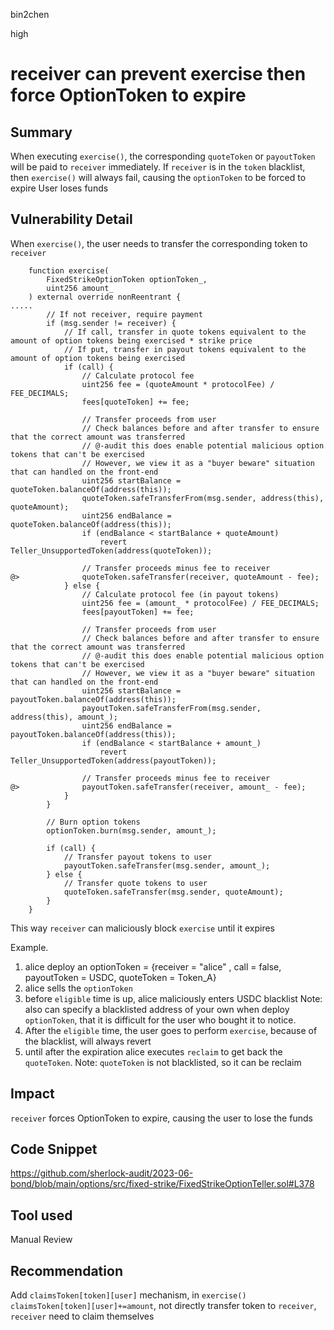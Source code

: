 bin2chen

high

# receiver can prevent exercise then force OptionToken to expire

## Summary
When executing `exercise()`, the corresponding `quoteToken` or `payoutToken` will be paid to `receiver` immediately.
If `receiver` is in the `token` blacklist, then `exercise()` will always fail, causing the `optionToken` to be forced to expire
User loses funds

## Vulnerability Detail
When `exercise()`, the user needs to transfer the corresponding token to `receiver`
```solidity
    function exercise(
        FixedStrikeOptionToken optionToken_,
        uint256 amount_
    ) external override nonReentrant {
.....
        // If not receiver, require payment
        if (msg.sender != receiver) {
            // If call, transfer in quote tokens equivalent to the amount of option tokens being exercised * strike price
            // If put, transfer in payout tokens equivalent to the amount of option tokens being exercised
            if (call) {
                // Calculate protocol fee
                uint256 fee = (quoteAmount * protocolFee) / FEE_DECIMALS;
                fees[quoteToken] += fee;

                // Transfer proceeds from user
                // Check balances before and after transfer to ensure that the correct amount was transferred
                // @-audit this does enable potential malicious option tokens that can't be exercised
                // However, we view it as a "buyer beware" situation that can handled on the front-end
                uint256 startBalance = quoteToken.balanceOf(address(this));
                quoteToken.safeTransferFrom(msg.sender, address(this), quoteAmount);
                uint256 endBalance = quoteToken.balanceOf(address(this));
                if (endBalance < startBalance + quoteAmount)
                    revert Teller_UnsupportedToken(address(quoteToken));

                // Transfer proceeds minus fee to receiver
@>              quoteToken.safeTransfer(receiver, quoteAmount - fee);
            } else {
                // Calculate protocol fee (in payout tokens)
                uint256 fee = (amount_ * protocolFee) / FEE_DECIMALS;
                fees[payoutToken] += fee;

                // Transfer proceeds from user
                // Check balances before and after transfer to ensure that the correct amount was transferred
                // @-audit this does enable potential malicious option tokens that can't be exercised
                // However, we view it as a "buyer beware" situation that can handled on the front-end
                uint256 startBalance = payoutToken.balanceOf(address(this));
                payoutToken.safeTransferFrom(msg.sender, address(this), amount_);
                uint256 endBalance = payoutToken.balanceOf(address(this));
                if (endBalance < startBalance + amount_)
                    revert Teller_UnsupportedToken(address(payoutToken));

                // Transfer proceeds minus fee to receiver
@>              payoutToken.safeTransfer(receiver, amount_ - fee);
            }
        }

        // Burn option tokens
        optionToken.burn(msg.sender, amount_);

        if (call) {
            // Transfer payout tokens to user
            payoutToken.safeTransfer(msg.sender, amount_);
        } else {
            // Transfer quote tokens to user
            quoteToken.safeTransfer(msg.sender, quoteAmount);
        }
    }
```
This way `receiver` can maliciously block `exercise` until it expires

Example.
1. alice deploy an optionToken = {receiver = "alice" , call = false, payoutToken = USDC, quoteToken = Token_A}
2. alice sells the `optionToken`
3. before `eligible` time is up, alice maliciously enters USDC blacklist
Note: also can specify a blacklisted address of your own when deploy `optionToken`, that it is difficult for the user who bought it to notice.
4. After the `eligible` time, the user goes to perform `exercise`, because of the blacklist, will always revert
5. until after the expiration alice executes `reclaim` to get back the `quoteToken`.
Note: `quoteToken` is not blacklisted, so it can be reclaim

## Impact
`receiver` forces OptionToken to expire, causing the user to lose the funds

## Code Snippet
https://github.com/sherlock-audit/2023-06-bond/blob/main/options/src/fixed-strike/FixedStrikeOptionTeller.sol#L378
## Tool used

Manual Review

## Recommendation
Add `claimsToken[token][user]` mechanism, in `exercise()` `claimsToken[token][user]+=amount`, not directly transfer token to `receiver`, `receiver` need to claim themselves

